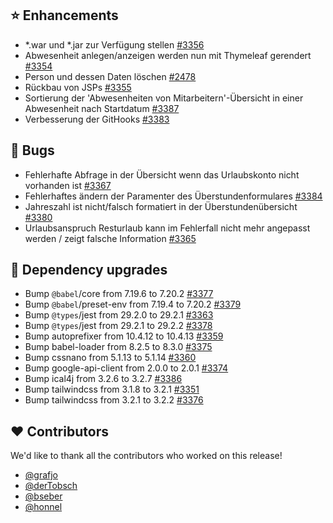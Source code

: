 ## ⭐ Enhancements

- *.war und *.jar zur Verfügung stellen [#3356](https://github.com/synyx/urlaubsverwaltung/issues/3356)
- Abwesenheit anlegen/anzeigen werden nun mit Thymeleaf gerendert [#3354](https://github.com/synyx/urlaubsverwaltung/issues/3354)
- Person und dessen Daten löschen [#2478](https://github.com/synyx/urlaubsverwaltung/issues/2478)
- Rückbau von JSPs [#3355](https://github.com/synyx/urlaubsverwaltung/issues/3355)
- Sortierung der 'Abwesenheiten von Mitarbeitern'-Übersicht in einer Abwesenheit nach Startdatum [#3387](https://github.com/synyx/urlaubsverwaltung/issues/3387)
- Verbesserung der GitHooks [#3383](https://github.com/synyx/urlaubsverwaltung/pull/3383)

## 🐞 Bugs

- Fehlerhafte Abfrage in der Übersicht wenn das Urlaubskonto nicht vorhanden ist [#3367](https://github.com/synyx/urlaubsverwaltung/issues/3367)
- Fehlerhaftes ändern der Paramenter des Überstundenformulares [#3384](https://github.com/synyx/urlaubsverwaltung/issues/3384)
- Jahreszahl ist nicht/falsch formatiert in der Überstundenübersicht [#3380](https://github.com/synyx/urlaubsverwaltung/issues/3380)
- Urlaubsanspruch Resturlaub kann im Fehlerfall nicht mehr angepasst werden / zeigt falsche Information [#3365](https://github.com/synyx/urlaubsverwaltung/issues/3365)

## 🔨 Dependency upgrades

- Bump `@babel`/core from 7.19.6 to 7.20.2 [#3377](https://github.com/synyx/urlaubsverwaltung/pull/3377)
- Bump `@babel`/preset-env from 7.19.4 to 7.20.2 [#3379](https://github.com/synyx/urlaubsverwaltung/pull/3379)
- Bump `@types`/jest from 29.2.0 to 29.2.1 [#3363](https://github.com/synyx/urlaubsverwaltung/pull/3363)
- Bump `@types`/jest from 29.2.1 to 29.2.2 [#3378](https://github.com/synyx/urlaubsverwaltung/pull/3378)
- Bump autoprefixer from 10.4.12 to 10.4.13 [#3359](https://github.com/synyx/urlaubsverwaltung/pull/3359)
- Bump babel-loader from 8.2.5 to 8.3.0 [#3375](https://github.com/synyx/urlaubsverwaltung/pull/3375)
- Bump cssnano from 5.1.13 to 5.1.14 [#3360](https://github.com/synyx/urlaubsverwaltung/pull/3360)
- Bump google-api-client from 2.0.0 to 2.0.1 [#3374](https://github.com/synyx/urlaubsverwaltung/pull/3374)
- Bump ical4j from 3.2.6 to 3.2.7 [#3386](https://github.com/synyx/urlaubsverwaltung/pull/3386)
- Bump tailwindcss from 3.1.8 to 3.2.1 [#3351](https://github.com/synyx/urlaubsverwaltung/pull/3351)
- Bump tailwindcss from 3.2.1 to 3.2.2 [#3376](https://github.com/synyx/urlaubsverwaltung/pull/3376)

## ❤️ Contributors

We'd like to thank all the contributors who worked on this release!

- [@grafjo](https://github.com/grafjo)
- [@derTobsch](https://github.com/derTobsch)
- [@bseber](https://github.com/bseber)
- [@honnel](https://github.com/honnel)
